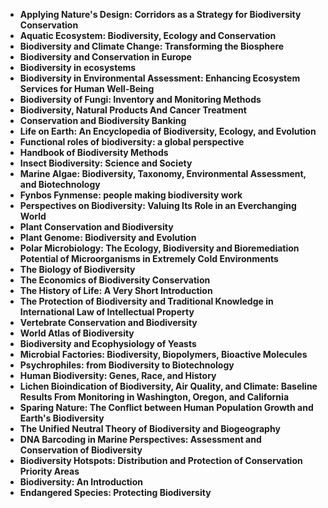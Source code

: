  

<ul>
  
 <li><b><a target="_blank" href="https://github.com/manjunath5496/Biodiversity-Books/blob/master/bta(1).pdf" style="text-decoration:none;">Applying Nature's Design: Corridors as a Strategy for Biodiversity Conservation</a></b></li>
  
<li><b><a target="_blank" href="https://github.com/manjunath5496/Biodiversity-Books/blob/master/bta(2).pdf" style="text-decoration:none;">Aquatic Ecosystem: Biodiversity, Ecology and Conservation</a></b></li>

<li><b><a target="_blank" href="https://github.com/manjunath5496/Biodiversity-Books/blob/master/bta(3).pdf" style="text-decoration:none;">Biodiversity and Climate Change: Transforming the Biosphere</a></b></li>                         
  <li><b><a target="_blank" href="https://github.com/manjunath5496/Biodiversity-Books/blob/master/bta(4).pdf" style="text-decoration:none;">Biodiversity and Conservation in Europe</a></b></li>
  
   <li><b><a target="_blank" href="https://github.com/manjunath5496/Biodiversity-Books/blob/master/bta(5).pdf" style="text-decoration:none;">Biodiversity in ecosystems</a></b></li>  
   
 <li><b><a target="_blank" href="https://github.com/manjunath5496/Biodiversity-Books/blob/master/bta(6).pdf" style="text-decoration:none;">Biodiversity in Environmental Assessment: Enhancing Ecosystem Services for Human Well-Being</a></b></li>
  
<li><b><a target="_blank" href="https://github.com/manjunath5496/Biodiversity-Books/blob/master/bta(7).pdf" style="text-decoration:none;">Biodiversity of Fungi: Inventory and Monitoring Methods</a></b></li>

<li><b><a target="_blank" href="https://github.com/manjunath5496/Biodiversity-Books/blob/master/bta(8).pdf" style="text-decoration:none;">Biodiversity, Natural Products And Cancer Treatment</a></b></li>                         
  <li><b><a target="_blank" href="https://github.com/manjunath5496/Biodiversity-Books/blob/master/bta(9).pdf" style="text-decoration:none;">Conservation and Biodiversity Banking</a></b></li>
  
   <li><b><a target="_blank" href="https://github.com/manjunath5496/Biodiversity-Books/blob/master/bta(10).pdf" style="text-decoration:none;">Life on Earth: An Encyclopedia of Biodiversity, Ecology, and Evolution</a></b></li>     
   
<li><b><a target="_blank" href="https://github.com/manjunath5496/Biodiversity-Books/blob/master/bta(11).pdf" style="text-decoration:none;">Functional roles of biodiversity: a global perspective</a></b></li>

<li><b><a target="_blank" href="https://github.com/manjunath5496/Biodiversity-Books/blob/master/bta(12).pdf" style="text-decoration:none;">Handbook of Biodiversity Methods</a></b></li>                         
  <li><b><a target="_blank" href="https://github.com/manjunath5496/Biodiversity-Books/blob/master/bta(13).pdf" style="text-decoration:none;">Insect Biodiversity: Science and Society </a></b></li>
  
   <li><b><a target="_blank" href="https://github.com/manjunath5496/Biodiversity-Books/blob/master/bta(14).pdf" style="text-decoration:none;">Marine Algae: Biodiversity, Taxonomy, Environmental Assessment, and Biotechnology</a></b></li>     
      
 <li><b><a target="_blank" href="https://github.com/manjunath5496/Biodiversity-Books/blob/master/bta(15).pdf" style="text-decoration:none;">Fynbos Fynmense: people making biodiversity work</a></b></li>                         
  <li><b><a target="_blank" href="https://github.com/manjunath5496/Biodiversity-Books/blob/master/bta(16).pdf" style="text-decoration:none;">Perspectives on Biodiversity: Valuing Its Role in an Everchanging World</a></b></li>
  
 <li><b><a target="_blank" href="https://github.com/manjunath5496/Biodiversity-Books/blob/master/bta(17).pdf" style="text-decoration:none;">Plant Conservation and Biodiversity</a></b></li>
  
<li><b><a target="_blank" href="https://github.com/manjunath5496/Biodiversity-Books/blob/master/bta(18).pdf" style="text-decoration:none;">Plant Genome: Biodiversity and Evolution</a></b></li>

<li><b><a target="_blank" href="https://github.com/manjunath5496/Biodiversity-Books/blob/master/bta(19).pdf" style="text-decoration:none;">Polar Microbiology: The Ecology, Biodiversity and Bioremediation Potential of Microorganisms in Extremely Cold Environments</a></b></li>                         
  <li><b><a target="_blank" href="https://github.com/manjunath5496/Biodiversity-Books/blob/master/bta(20).pdf" style="text-decoration:none;">The Biology of Biodiversity</a></b></li>
  
   <li><b><a target="_blank" href="https://github.com/manjunath5496/Biodiversity-Books/blob/master/bta(21).pdf" style="text-decoration:none;">The Economics of Biodiversity Conservation</a></b></li>  
   
 <li><b><a target="_blank" href="https://github.com/manjunath5496/Biodiversity-Books/blob/master/bta(22).pdf" style="text-decoration:none;">The History of Life: A Very Short Introduction</a></b></li>
  
<li><b><a target="_blank" href="https://github.com/manjunath5496/Biodiversity-Books/blob/master/bta(23).pdf" style="text-decoration:none;">The Protection of Biodiversity and Traditional Knowledge in International Law of Intellectual Property</a></b></li>

<li><b><a target="_blank" href="https://github.com/manjunath5496/Biodiversity-Books/blob/master/bta(24).pdf" style="text-decoration:none;">Vertebrate Conservation and Biodiversity</a></b></li>                         
  <li><b><a target="_blank" href="https://github.com/manjunath5496/Biodiversity-Books/blob/master/bta(25).pdf" style="text-decoration:none;">World Atlas of Biodiversity</a></b></li>
  
   <li><b><a target="_blank" href="https://github.com/manjunath5496/Biodiversity-Books/blob/master/bta(26).pdf" style="text-decoration:none;">Biodiversity and Ecophysiology of Yeasts</a></b></li>     
   
<li><b><a target="_blank" href="https://github.com/manjunath5496/Biodiversity-Books/blob/master/bta(27).pdf" style="text-decoration:none;">Microbial Factories: Biodiversity, Biopolymers, Bioactive Molecules</a></b></li>

<li><b><a target="_blank" href="https://github.com/manjunath5496/Biodiversity-Books/blob/master/bta(28).pdf" style="text-decoration:none;">Psychrophiles: from Biodiversity to Biotechnology</a></b></li>                         
  <li><b><a target="_blank" href="https://github.com/manjunath5496/Biodiversity-Books/blob/master/bta(29).pdf" style="text-decoration:none;">Human Biodiversity: Genes, Race, and History</a></b></li>
  
   <li><b><a target="_blank" href="https://github.com/manjunath5496/Biodiversity-Books/blob/master/bta(30).pdf" style="text-decoration:none;">Lichen Bioindication of Biodiversity, Air Quality, and Climate: Baseline Results From Monitoring in Washington, Oregon, and California</a></b></li>     
      
 <li><b><a target="_blank" href="https://github.com/manjunath5496/Biodiversity-Books/blob/master/bta(31).pdf" style="text-decoration:none;">Sparing Nature: The Conflict between Human Population Growth and Earth's Biodiversity</a></b></li>                         
  <li><b><a target="_blank" href="https://github.com/manjunath5496/Biodiversity-Books/blob/master/bta(32).pdf" style="text-decoration:none;">The Unified Neutral Theory of Biodiversity and Biogeography</a></b></li>
   
   
  <li><b><a target="_blank" href="https://github.com/manjunath5496/Biodiversity-Books/blob/master/bta(33).pdf" style="text-decoration:none;">DNA Barcoding in Marine Perspectives: Assessment and Conservation of Biodiversity</a></b></li>                         
  <li><b><a target="_blank" href="https://github.com/manjunath5496/Biodiversity-Books/blob/master/bta(34).pdf" style="text-decoration:none;">Biodiversity Hotspots: Distribution and Protection of Conservation Priority Areas</a></b></li>  
    <li><b><a target="_blank" href="https://github.com/manjunath5496/Biodiversity-Books/blob/master/bta(35).pdf" style="text-decoration:none;">Biodiversity: An Introduction</a></b></li>   
      <li><b><a target="_blank" href="https://github.com/manjunath5496/Biodiversity-Books/blob/master/bta(36).pdf" style="text-decoration:none;">Endangered Species: Protecting Biodiversity</a></b></li>   
    
     
 </ul>
